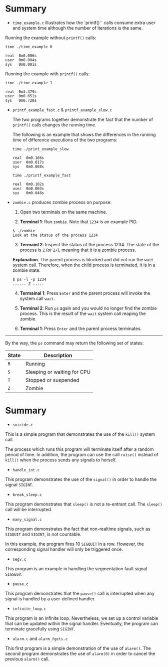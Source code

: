 # Summary



- `time_example.c` illustrates how the `printf()`` calls consume extra user and system time although the number of iterations is the same.

 Running the example without `printf()` calls:
 ```
 time ./time_example 0

 real  0m0.006s
 user  0m0.004s
 sys   0m0.001s
 ```

 Running the example with `printf()` calls:
 ```
 time ./time_example 1

 real  0m3.479s
 user  0m0.651s
 sys   0m0.728s
  ```

- `printf_example_fast.c` & `printf_example_slow.c`

  The two programs together demonstrate the fact that the number of `printf()` calls changes the running time.

  The following is an example that shows the differences in the running time of difference executions of the two programs:

  ```
  time ./print_example_slow

  real  0m0.166s
  user  0m0.017s
  sys   0m0.068s
  ```

  ```
  time ./printf_example_fast

  real  0m0.102s
  user  0m0.003s
  sys   0m0.048s
  ```

- `zombie.c` produces zombie process on purpose:

  1. Open two terminals on the same machine.

  2. **Terminal 1**: Run `zombie`. Note that `1234` is an example PID.

    ```
    $ ./zombie
    Look at the status of the process 1234
    ```

  3. **Termainl 2**: Inspect the status of the process 1234. The state of the process is `Z` (or `Z+`), meaning that it is a zombie process.

    **Explanation**. The parent process is blocked and did not run the `wait` system call. Therefore, when the child process is terminated, it is in a zombie state.

    ```
    $ ps -l -p 1234
    ...... Z .....
    ```

  4. **Termainal 1**: Press `Enter` and the parent process will invoke the system call `wait`.

  5. **Terminal 2**: Run `ps` again and you would no longer find the zombie process. This is the result of the `wait` system call reaping the zombie.

  6. **Terminal 1**: Press `Enter` and the parent process terminates.

---
By the way, the `ps` command may return the following set of states:

| State | Description |
|:----- | ----------- |
| `R`   | Running     |
| `S`   | Sleeping or waiting for CPU |
| `T`   | Stopped or suspended |
| `Z`   | Zombie |


# Summary

- `suicide.c`

This is a simple program that demonstrates the use of the `kill()` system call.

The process which runs this program will terminate itself after a random period of time. In addition, the program can use the call `raise()` instead of `kill()` when the process sends any signals to herself.

- `handle_int.c`

This program demonstrates the use of the `signal()` in order to handle the signal `SIGINT`.

- `break_sleep.c`

This program demonstrates that `sleep()` is not a re-entrant call. The `sleep()` call will be interrupted.

- `many_signal.c`

This program demonstrates the fact that non-realtime signals, such as `SIGQUIT` and `SIGINT`, is not countable.

In this example, the program fires 10 `SIGQUIT` in a row. However, the corresponding signal handler will only be triggered once.

- `segv.c`

This program is an example in handling the segmentation fault signal `SIGSEGV`.

- `pause.c`

This program demonstrates that the `pause()` call is interrupted when any signal is handled by a user-defined handler.

- `infinite_loop.c`

This program is an infinite loop. Nevertheless, we set up a control variable that can be updated within the signal handler. Eventually, the program can terminate gracefully using `SIGINT`.

- `alarm.c` and `alarm_fgets.c`

This first program is a simple demonstration of the use of `alarm()`. The second program demonstrates the use of `alarm(0)` in order to cancel the previous `alarm()` call.
